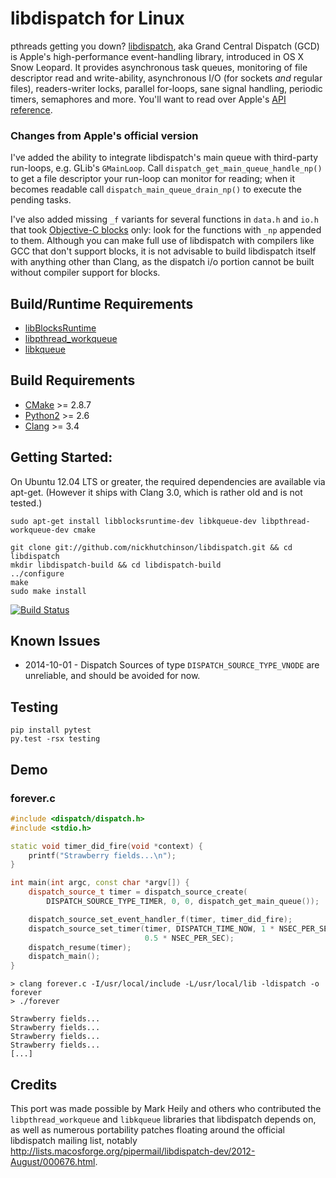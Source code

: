 # libdispatch for Linux

pthreads getting you down? [libdispatch](http://libdispatch.macosforge.org),
aka Grand Central Dispatch (GCD) is Apple's high-performance event-handling
library, introduced in OS X Snow Leopard. It provides asynchronous task queues,
monitoring of file descriptor read and write-ability, asynchronous I/O (for
sockets *and* regular files), readers-writer locks, parallel for-loops, sane
signal handling, periodic timers, semaphores and more. You'll want to read over
Apple's [API reference](http://developer.apple.com/library/ios/#documentation/Performance/Reference/GCD_libdispatch_Ref/Reference/reference.html).

### Changes from Apple's official version
I've added the ability to integrate libdispatch's main queue with third-party
run-loops, e.g. GLib's `GMainLoop`.  Call
`dispatch_get_main_queue_handle_np()` to get a file descriptor your run-loop
can monitor for reading; when it becomes readable call
`dispatch_main_queue_drain_np()` to execute the pending tasks.

I've also added missing `_f` variants for several functions in `data.h` and
`io.h` that took [Objective-C blocks](http://developer.apple.com/library/ios/#documentation/cocoa/Conceptual/Blocks/Articles/00_Introduction.html)
only: look for the functions with `_np` appended to them. Although you can make
full use of libdispatch with compilers like GCC that don't support blocks, it
is not advisable to build libdispatch itself with anything other than Clang, as
the dispatch i/o portion cannot be built without compiler support for blocks.

## Build/Runtime Requirements
- [libBlocksRuntime](https://github.com/mheily/blocks-runtime)
- [libpthread_workqueue](https://github.com/mheily/libpwq)
- [libkqueue](https://github.com/mheily/libkqueue)

## Build Requirements
- [CMake](http://cmake.org) >= 2.8.7
- [Python2](http://python.org) >= 2.6
- [Clang](http://llvm.org) >= 3.4

## Getting Started:
On Ubuntu 12.04 LTS or greater, the required dependencies are available via
apt-get. (However it ships with Clang 3.0, which is rather old and is not
tested.)

    sudo apt-get install libblocksruntime-dev libkqueue-dev libpthread-workqueue-dev cmake

    git clone git://github.com/nickhutchinson/libdispatch.git && cd libdispatch
    mkdir libdispatch-build && cd libdispatch-build
    ../configure
    make
    sudo make install

[![Build Status](https://travis-ci.org/nickhutchinson/libdispatch.svg?branch=master)](https://travis-ci.org/nickhutchinson/libdispatch)

## Known Issues
- 2014-10-01 - Dispatch Sources of type `DISPATCH_SOURCE_TYPE_VNODE` are
  unreliable, and should be avoided for now.

## Testing
```
pip install pytest
py.test -rsx testing
```

## Demo

### forever.c
```cpp
#include <dispatch/dispatch.h>
#include <stdio.h>

static void timer_did_fire(void *context) {
    printf("Strawberry fields...\n");
}

int main(int argc, const char *argv[]) {
    dispatch_source_t timer = dispatch_source_create(
        DISPATCH_SOURCE_TYPE_TIMER, 0, 0, dispatch_get_main_queue());

    dispatch_source_set_event_handler_f(timer, timer_did_fire);
    dispatch_source_set_timer(timer, DISPATCH_TIME_NOW, 1 * NSEC_PER_SEC,
                              0.5 * NSEC_PER_SEC);
    dispatch_resume(timer);
    dispatch_main();
}
```

    > clang forever.c -I/usr/local/include -L/usr/local/lib -ldispatch -o forever
    > ./forever

    Strawberry fields...
    Strawberry fields...
    Strawberry fields...
    Strawberry fields...
    [...]


## Credits
This port was made possible by Mark Heily and others who contributed the
`libpthread_workqueue` and `libkqueue` libraries that libdispatch depends on, as
well as numerous portability patches floating around the official libdispatch
mailing list, notably <http://lists.macosforge.org/pipermail/libdispatch-dev/2012-August/000676.html>.

